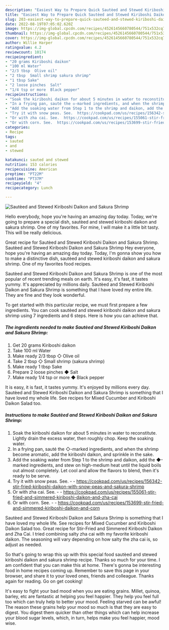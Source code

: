 ```yaml
---
description: "Easiest Way to Prepare Quick Sautèed and Stewed Kiriboshi Daikon and Sakura Shrimp"
title: "Easiest Way to Prepare Quick Sautèed and Stewed Kiriboshi Daikon and Sakura Shrimp"
slug: 203-easiest-way-to-prepare-quick-sauteed-and-stewed-kiriboshi-daikon-and-sakura-shrimp
date: 2022-08-19T07:05:02.620Z
image: https://img-global.cpcdn.com/recipes/4526145660780544/751x532cq70/sauteed-and-stewed-kiriboshi-daikon-and-sakura-shrimp-recipe-main-photo.jpg
thumbnail: https://img-global.cpcdn.com/recipes/4526145660780544/751x532cq70/sauteed-and-stewed-kiriboshi-daikon-and-sakura-shrimp-recipe-main-photo.jpg
cover: https://img-global.cpcdn.com/recipes/4526145660780544/751x532cq70/sauteed-and-stewed-kiriboshi-daikon-and-sakura-shrimp-recipe-main-photo.jpg
author: Willie Harper
ratingvalue: 4.2
reviewcount: 10174
recipeingredient:
- "20 grams Kiriboshi daikon"
- "100 ml Water"
- "2/3 tbsp  Olive oil"
- "2 tbsp  Small shrimp sakura shrimp"
- "1 tbsp Sake"
- "2 loose pinches  Salt"
- "1/4 tsp or more  Black pepper"
recipeinstructions:
- "Soak the kiriboshi daikon for about 5 minutes in water to reconstitute. Lightly drain the excess water, then roughly chop. Keep the soaking water."
- "In a frying pan, sauté the ◇-marked ingredients, and when the shrimp become aromatic, add the kiriboshi daikon, and sprinkle in the sake."
- "Add the soaking water from Step 1 to the shrimp and daikon, add the ◆-marked ingredients, and stew on high-medium heat until the liquid boils out almost completely. Let cool and allow the flavors to blend, then it&#39;s ready to be serve."
- "Try it with snow peas. See.  https://cookpad.com/us/recipes/156342-stir-fried-kiriboshi-daikon-with-snow-peas-and-sakura-shrimp"
- "Or with zha cai. See.  https://cookpad.com/us/recipes/155061-stir-fried-and-simmered-kiriboshi-daikon-and-zha-cai"
- "Or with corn. See.  https://cookpad.com/us/recipes/153699-stir-fried-and-simmered-kiriboshi-daikon-and-corn"
categories:
- Recipe
tags:
- sauted
- and
- stewed

katakunci: sauted and stewed 
nutrition: 153 calories
recipecuisine: American
preptime: "PT22M"
cooktime: "PT37M"
recipeyield: "4"
recipecategory: Lunch

---
```



![Sautèed and Stewed Kiriboshi Daikon and Sakura Shrimp](https://img-global.cpcdn.com/recipes/4526145660780544/751x532cq70/sauteed-and-stewed-kiriboshi-daikon-and-sakura-shrimp-recipe-main-photo.jpg)

Hello everybody, hope you're having an amazing day today. Today, we're going to prepare a special dish, sautèed and stewed kiriboshi daikon and sakura shrimp. One of my favorites. For mine, I will make it a little bit tasty. This will be really delicious.

Great recipe for Sautèed and Stewed Kiriboshi Daikon and Sakura Shrimp. Sautèed and Stewed Kiriboshi Daikon and Sakura Shrimp Hey everyone, hope you&#39;re having an amazing day today. Today, I&#39;m gonna show you how to make a distinctive dish, sautèed and stewed kiriboshi daikon and sakura shrimp. One of my favorites food recipes.

Sautèed and Stewed Kiriboshi Daikon and Sakura Shrimp is one of the most popular of recent trending meals on earth. It's easy, it's fast, it tastes yummy. It's appreciated by millions daily. Sautèed and Stewed Kiriboshi Daikon and Sakura Shrimp is something that I have loved my entire life. They are fine and they look wonderful.


To get started with this particular recipe, we must first prepare a few ingredients. You can cook sautèed and stewed kiriboshi daikon and sakura shrimp using 7 ingredients and 6 steps. Here is how you can achieve that.

<!--inarticleads1-->

##### The ingredients needed to make Sautèed and Stewed Kiriboshi Daikon and Sakura Shrimp:

1. Get 20 grams Kiriboshi daikon
1. Take 100 ml Water
1. Make ready 2/3 tbsp ◇ Olive oil
1. Take 2 tbsp ◇ Small shrimp (sakura shrimp)
1. Make ready 1 tbsp Sake
1. Prepare 2 loose pinches ◆ Salt
1. Make ready 1/4 tsp or more ◆ Black pepper


It is easy, it is fast, it tastes yummy. It&#39;s enjoyed by millions every day. Sautèed and Stewed Kiriboshi Daikon and Sakura Shrimp is something that I have loved my whole life. See recipes for Mixed Cucumber and Kiriboshi Daikon Salad too. 

<!--inarticleads2-->

##### Instructions to make Sautèed and Stewed Kiriboshi Daikon and Sakura Shrimp:

1. Soak the kiriboshi daikon for about 5 minutes in water to reconstitute. Lightly drain the excess water, then roughly chop. Keep the soaking water.
1. In a frying pan, sauté the ◇-marked ingredients, and when the shrimp become aromatic, add the kiriboshi daikon, and sprinkle in the sake.
1. Add the soaking water from Step 1 to the shrimp and daikon, add the ◆-marked ingredients, and stew on high-medium heat until the liquid boils out almost completely. Let cool and allow the flavors to blend, then it&#39;s ready to be serve.
1. Try it with snow peas. See. -  - https://cookpad.com/us/recipes/156342-stir-fried-kiriboshi-daikon-with-snow-peas-and-sakura-shrimp
1. Or with zha cai. See. -  - https://cookpad.com/us/recipes/155061-stir-fried-and-simmered-kiriboshi-daikon-and-zha-cai
1. Or with corn. See. -  - https://cookpad.com/us/recipes/153699-stir-fried-and-simmered-kiriboshi-daikon-and-corn


Sautèed and Stewed Kiriboshi Daikon and Sakura Shrimp is something that I have loved my whole life. See recipes for Mixed Cucumber and Kiriboshi Daikon Salad too. Great recipe for Stir-Fried and Simmered Kiriboshi Daikon and Zha Cai. I tried combining salty zha cai with my favorite kiriboshi daikon. The seasoning will vary depending on how salty the zha cai is, so adjust as needed. 

So that's going to wrap this up with this special food sautèed and stewed kiriboshi daikon and sakura shrimp recipe. Thanks so much for your time. I am confident that you can make this at home. There's gonna be interesting food in home recipes coming up. Remember to save this page in your browser, and share it to your loved ones, friends and colleague. Thanks again for reading. Go on get cooking!

It's easy to fight your bad mood when you are eating grains. Millet, quinoa, barley, etc are fantastic at helping you feel happier. They help you feel full too which can truly help to better your mood. Feeling starved can be awful! The reason these grains help your mood so much is that they are easy to digest. You digest them quicker than other things which can help increase your blood sugar levels, which, in turn, helps make you feel happier, mood wise.
